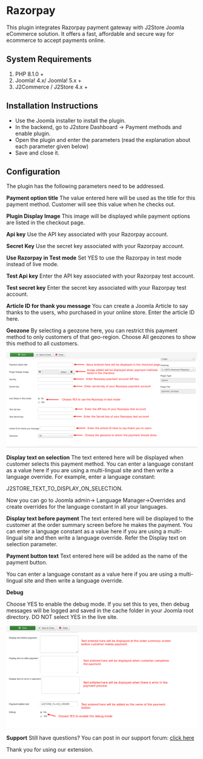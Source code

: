 # Razorpay

This plugin integrates Razorpay payment gateway with J2Store Joomla eCommerce solution. It offers a fast, affordable and secure way for ecommerce to accept payments online.

## System Requirements <a href="#system-requirements" id="system-requirements"></a>

1. PHP 8.1.0 +
2. Joomla! 4.x/ Joomla! 5.x +
3. J2Commerce / J2Store 4.x +

## Installation Instructions <a href="#installation-instructions" id="installation-instructions"></a>

* Use the Joomla installer to install the plugin.
* In the backend, go to J2store Dashboard -> Payment methods and enable plugin.
* Open the plugin and enter the parameters (read the explanation about each parameter given below)
* Save and close it.

## Configuration <a href="#configuration" id="configuration"></a>

The plugin has the following parameters need to be addressed.

**Payment option title** The value entered here will be used as the title for this payment method. Customer will see this value when he checks out.

**Plugin Display Image** This image will be displayed while payment options are listed in the checkout page.

**Api key** Use the API key associated with your Razorpay account.

**Secret Key** Use the secret key associated with your Razorpay account.

**Use Razorpay in Test mode** Set YES to use the Razorpay in test mode instead of live mode.

**Test Api key** Enter the API key associated with your Razorpay test account.

**Test secret key** Enter the secret key associated with your Razorpay test account.

**Article ID for thank you message** You can create a Joomla Article to say thanks to the users, who purchased in your online store. Enter the article ID here.

**Geozone** By selecting a geozone here, you can restrict this payment method to only customers of that geo-region. Choose All geozones to show this method to all customers.

![razorpay1](https://raw.githubusercontent.com/j2store/doc-images/master/payment-methods/razorpay/razorpay_01.png)

**Display text on selection** The text entered here will be displayed when customer selects this payment method. You can enter a language constant as a value here if you are using a multi-lingual site and then write a language override. For example, enter a language constant:

J2STORE\_TEXT\_TO\_DISPLAY\_ON\_SELECTION.

Now you can go to Joomla admin-> Language Manager->Overrides and create overrides for the language constant in all your languages.

**Display text before payment** The text entered here will be displayed to the customer at the order summary screen before he makes the payment. You can enter a language constant as a value here if you are using a multi-lingual site and then write a language override. Refer the Display text on selection parameter.

**Payment button text** Text entered here will be added as the name of the payment button.

You can enter a language constant as a value here if you are using a multi-lingual site and then write a language override.

**Debug**

Choose YES to enable the debug mode. If you set this to yes, then debug messages will be logged and saved in the cache folder in your Joomla root directory. DO NOT select YES in the live site.

![razorpay2](https://raw.githubusercontent.com/j2store/doc-images/master/payment-methods/razorpay/razorpay_02.png)

**Support** Still have questions? You can post in our support forum: [click here](http://j2store.org/forum/index.html)

Thank you for using our extension.
